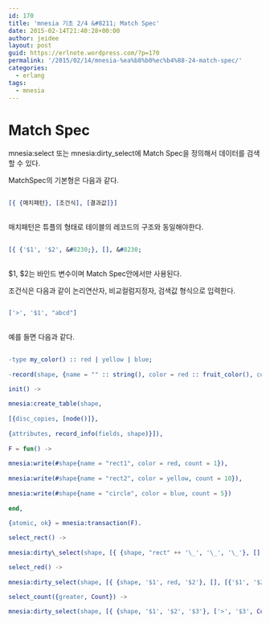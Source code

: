 ```yaml
---
id: 170
title: 'mnesia 기초 2/4 &#8211; Match Spec'
date: 2015-02-14T21:40:28+00:00
author: jeidee
layout: post
guid: https://erlnote.wordpress.com/?p=170
permalink: '/2015/02/14/mnesia-%ea%b8%b0%ec%b4%88-24-match-spec/'
categories:
  - erlang
tags:
  - mnesia
---
```

# Match Spec

mnesia:select 또는 mnesia:dirty_select에 Match Spec을 정의해서 데이터를 검색할 수 있다.
  
MatchSpec의 기본형은 다음과 같다.

```erlang
      
[{ {매치패턴}, [조건식], [결과값]}]
  
```

매치패턴은 튜플의 형태로 테이블의 레코드의 구조와 동일해야한다.

```erlang
      
[{ {'$1', '$2', &#8230;}, [], &#8230;
  
```

$1, $2는 바인드 변수이며 Match Spec안에서만 사용된다.

조건식은 다음과 같이 논리연산자, 비교컬럼지정자, 검색값 형식으로 입력한다.

```erlang
      
['>', '$1', "abcd"]
  
```

예를 들면 다음과 같다.

```erlang
      
-type my_color() :: red | yellow | blue;
      
-record(shape, {name = "" :: string(), color = red :: fruit_color(), count = 0 :: integer()}).

init() ->
          
mnesia:create_table(shape,
              
[{disc_copies, [node()]},
              
{attributes, record_info(fields, shape)}]),
          
F = fun() ->
              
mnesia:write(#shape{name = "rect1", color = red, count = 1}),
              
mnesia:write(#shape{name = "rect2", color = yellow, count = 10}),
              
mnesia:write(#shape{name = "circle", color = blue, count = 5})
              
end,
          
{atomic, ok} = mnesia:transaction(F).

select_rect() ->
          
mnesia:dirty\_select(shape, [{ {shape, "rect" ++ '\_', '\_', '\_'}, [], ['$_'] }]).

select_red() ->
          
mnesia:dirty_select(shape, [{ {shape, '$1', red, '$2'}, [], [{'$1', '$2'}] }]).

select_count({greater, Count}) ->
          
mnesia:dirty_select(shape, [{ {shape, '$1', '$2', '$3'}, ['>', '$3', Count], [{'$1', '$2', '$3'}] }]).
  
```